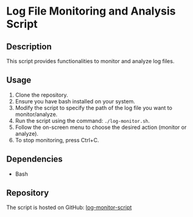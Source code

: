 # Log File Monitoring and Analysis Script

## Description
This script provides functionalities to monitor and analyze log files.

## Usage
1. Clone the repository.
2. Ensure you have bash installed on your system.
3. Modify the script to specify the path of the log file you want to monitor/analyze.
4. Run the script using the command: `./log-monitor.sh`.
5. Follow the on-screen menu to choose the desired action (monitor or analyze).
6. To stop monitoring, press Ctrl+C.

## Dependencies
- Bash

## Repository
The script is hosted on GitHub: [log-monitor-script](https://github.com/prem799/log-monitor-script.git)
